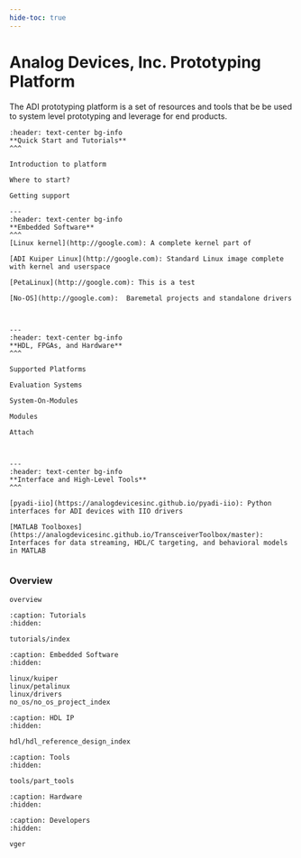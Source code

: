 ```yaml
---
hide-toc: true
---
```


# Analog Devices, Inc. Prototyping Platform

The ADI prototyping platform is a set of resources and tools that be be used to system level prototyping and leverage for end products.

```{panels}
:header: text-center bg-info
**Quick Start and Tutorials**
^^^

Introduction to platform

Where to start?

Getting support

---
:header: text-center bg-info
**Embedded Software**
^^^
[Linux kernel](http://google.com): A complete kernel part of

[ADI Kuiper Linux](http://google.com): Standard Linux image complete with kernel and userspace

[PetaLinux](http://google.com): This is a test

[No-OS](http://google.com):  Baremetal projects and standalone drivers



---
:header: text-center bg-info
**HDL, FPGAs, and Hardware**
^^^

Supported Platforms

Evaluation Systems

System-On-Modules

Modules

Attach



---
:header: text-center bg-info
**Interface and High-Level Tools**
^^^

[pyadi-iio](https://analogdevicesinc.github.io/pyadi-iio): Python interfaces for ADI devices with IIO drivers

[MATLAB Toolboxes](https://analogdevicesinc.github.io/TransceiverToolbox/master): Interfaces for data streaming, HDL/C targeting, and behavioral models in MATLAB


```

### Overview

```{toctree}
overview
```

```{toctree}
:caption: Tutorials
:hidden:

tutorials/index
```

```{toctree}
:caption: Embedded Software
:hidden:

linux/kuiper
linux/petalinux
linux/drivers
no_os/no_os_project_index

```

```{toctree}
:caption: HDL IP
:hidden:

hdl/hdl_reference_design_index
```

```{toctree}
:caption: Tools
:hidden:

tools/part_tools
```

```{toctree}
:caption: Hardware
:hidden:

```

```{toctree}
:caption: Developers
:hidden:

vger
```
